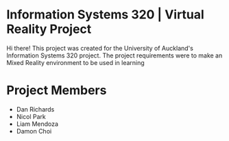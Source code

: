 # Information Systems 320 | Virtual Reality Project

Hi there! 
This project was created for the University of Auckland's Information Systems 320 project. The project requirements were to make an Mixed Reality environment to be used in learning

# Project Members
- Dan Richards
- Nicol Park 
- Liam Mendoza
- Damon Choi

